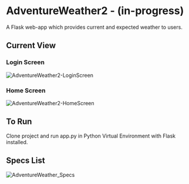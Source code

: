 #   AdventureWeather2 - (in-progress)



A Flask web-app which provides current and expected weather to users.


## **Current View**

### **Login Screen**

![AdventureWeather2-LoginScreen](https://user-images.githubusercontent.com/98433413/175363090-14a32664-f99b-499c-aa59-05a85cf649c7.PNG)


### **Home Screen**

![AdventureWeather2-HomeScreen](https://user-images.githubusercontent.com/98433413/175363201-c0b157fe-c2ac-447c-b84e-03d95f90387c.PNG)



## **To Run**

Clone project and run app.py in Python Virtual Environment with Flask installed.


## **Specs List**


![AdventureWeather_Specs](https://user-images.githubusercontent.com/98433413/174496984-b36c9ff1-dfdc-4096-bed2-fff971e0cf8f.PNG)





